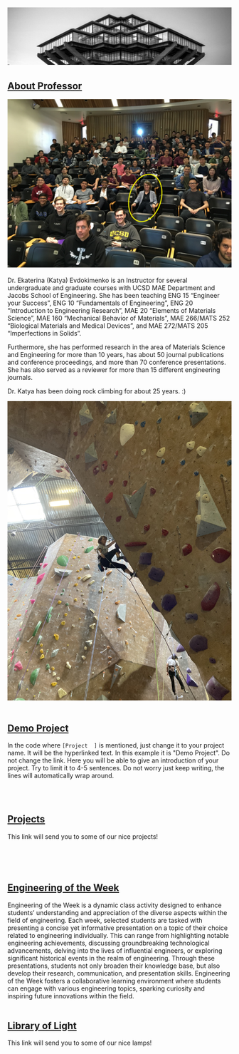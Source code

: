 ![Image](/images/header.jpeg) 
---
## [About Professor](https://arnavdev04.github.io/eng10/Projects.html)
![Image](/images/Katya.png) 
<br/><br/>
Dr. Ekaterina (Katya) Evdokimenko is an Instructor for several undergraduate and graduate courses with UCSD MAE Department and Jacobs School of Engineering. She has been teaching ENG 15 “Engineer your Success”, ENG 10 “Fundamentals of Engineering”, ENG 20 “Introduction to Engineering Research”, MAE 20 “Elements of Materials Science”, MAE 160 “Mechanical Behavior of Materials”, MAE 266/MATS 252 “Biological Materials and Medical Devices”, and MAE 272/MATS 205 “Imperfections in Solids”.

Furthermore, she has performed research in the area of Materials Science and Engineering for more than 10 years, has about 50 journal publications and conference proceedings, and more than 70 conference presentations. She has also served as a reviewer for more than 15 different engineering journals. 

Dr. Katya has been doing rock climbing for about 25 years. :)​​​​​

![Image](/images/Climb3.JPG) 
<br/><br/>

## [Demo Project](https://arnavdev04.github.io/eng10/Demo-Project.html)
In the code where `[Project  ]` is mentioned, just change it to your project name. It will be the hyperlinked text. In this example it is "Demo Project". Do not change the link. Here you will be able to give an introduction of your project. Try to limit it to 4-5 sentences. Do not worry just keep writing, the lines will automatically wrap around.

<br/><br/>
## [Projects](https://arnavdev04.github.io/eng10/Projects.html)
This link will send you to some of our nice projects!
<br/><br/>

<br/><br/>
## [Engineering of the Week](https://arnavdev04.github.io/eng10/EOTW.html)
Engineering of the Week is a dynamic class activity designed to enhance students’ understanding and appreciation of the diverse aspects within the field of engineering. Each week, selected students are tasked with presenting a concise yet informative presentation on a topic of their choice related to engineering individually. This can range from highlighting notable engineering achievements, discussing groundbreaking technological advancements, delving into the lives of influential engineers, or exploring significant historical events in the realm of engineering. Through these presentations, students not only broaden their knowledge base, but also develop their research, communication, and presentation skills. Engineering of the Week fosters a collaborative learning environment where students can engage with various engineering topics, sparking curiosity and inspiring future innovations within the field. 
<br/><br/>

## [Library of Light](https://arnavdev04.github.io/eng10/Light.html)
This link will send you to some of our nice lamps!
